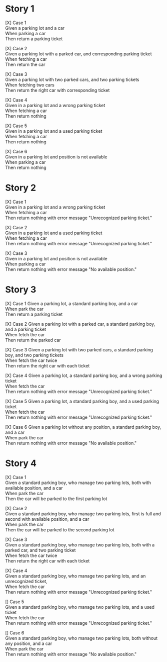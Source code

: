 # Story 1
[X] Case 1  
    Given a parking lot and a car  
    When parking a car  
    Then return a parking ticket

[X] Case 2  
    Given a parking lot with a parked car, and corresponding parking ticket  
    When fetching a car  
    Then return the car  

[X] Case 3  
    Given a parking lot with two parked cars, and two parking tickets  
    When fetching two cars  
    Then return the right car with corresponding ticket

[X] Case 4  
    Given in a parking lot and a wrong parking ticket  
    When fetching a car   
    Then return nothing  

[X] Case 5  
    Given in a parking lot and a used parking ticket  
    When fetching a car   
    Then return nothing  

[X] Case 6  
    Given in a parking lot and position is not available  
    When parking a car  
    Then return nothing 


# Story 2
[X] Case 1  
    Given in a parking lot and a wrong parking ticket  
    When fetching a car  
    Then return nothing with error message "Unrecognized parking ticket."  

[X] Case 2  
    Given in a parking lot and a used parking ticket  
    When fetching a car  
    Then return nothing with error message "Unrecognized parking ticket."

[X] Case 3  
    Given in a parking lot and position is not available  
    When parking a car  
    Then return nothing with error message "No available position."


# Story 3
[X] Case 1
Given a parking lot, a standard parking boy, and a car  
When park the car  
Then return a parking ticket

[X] Case 2
Given a parking lot with a parked car, a standard parking boy, and a parking ticket  
When fetch the car  
Then return the parked car

[X] Case 3
Given a parking lot with two parked cars, a standard parking boy, and two parking tickets  
When fetch the car twice  
Then return the right car with each ticket

[X] Case 4
Given a parking lot, a standard parking boy, and a wrong parking ticket  
When fetch the car  
Then return nothing with error message "Unrecognized parking ticket.”

[X] Case 5
Given a parking lot, a standard parking boy, and a used parking ticket  
When fetch the car  
Then return nothing with error message "Unrecognized parking ticket."

[X] Case 6
Given a parking lot without any position, a standard parking boy, and a car  
When park the car  
Then return nothing with error message "No available position."  

# Story 4
[X] Case 1  
Given a standard parking boy, who manage two parking lots, both with available position, and a car  
When park the car  
Then the car will be parked to the first parking lot  

[X] Case 2  
Given a standard parking boy, who manage two parking lots, first is full and second with
available position, and a car  
When park the car  
Then the car will be parked to the second parking lot  

[X] Case 3  
Given a standard parking boy, who manage two parking lots, both with a parked car, and two parking ticket  
When fetch the car twice  
Then return the right car with each ticket  

[X] Case 4  
Given a standard parking boy, who manage two parking lots, and an unrecognized ticket,  
When fetch the car  
Then return nothing with error message "Unrecognized parking ticket."  

[] Case 5  
Given a standard parking boy, who manage two parking lots, and a used ticket  
When fetch the car  
Then return nothing with error message "Unrecognized parking ticket."  

[] Case 6  
Given a standard parking boy, who manage two parking lots, both without any position, and a car  
When park the car  
Then return nothing with error message "No available position."  